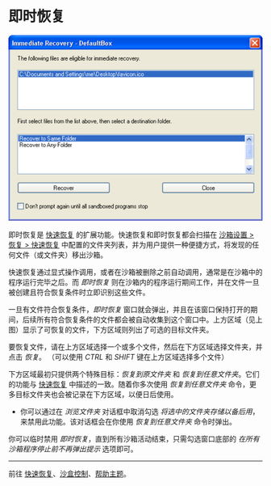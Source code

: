 # 即时恢复

![](../Media/ImmediateRecoverFavIcon.png)

即时恢复是 [快速恢复](QuickRecovery.md) 的扩展功能。快速恢复和即时恢复都会扫描在 [沙箱设置 > 恢复 > 快速恢复](RecoverySettings.md#quick-recovery) 中配置的文件夹列表，并为用户提供一种便捷方式，将发现的任何文件（或文件夹）移出沙箱。

快速恢复通过显式操作调用，或者在沙箱被删除之前自动调用，通常是在沙箱中的程序运行完毕之后。而 _即时恢复_ 则在沙箱内的程序运行期间工作，并在文件一旦被创建且符合恢复条件时立即识别这些文件。

一旦有文件符合恢复条件，_即时恢复_ 窗口就会弹出，并且在该窗口保持打开的期间，后续所有符合恢复条件的文件都会被自动收集到这个窗口中。上方区域（见上图）显示了可恢复的文件，下方区域则列出了可选的目标文件夹。

要恢复文件，请在上方区域选择一个或多个文件，然后在下方区域选择文件夹，并点击 _恢复_。 （可以使用 _CTRL_ 和 _SHIFT_ 键在上方区域选择多个文件）

下方区域最初只提供两个特殊目标：_恢复到原文件夹_ 和 _恢复到任意文件夹_。它们的功能与 [快速恢复](QuickRecovery.md) 中描述的一致。随着你多次使用 _恢复到任意文件夹_ 命令，更多目标文件夹也会被记录在下方区域，以便日后使用。

*   你可以通过在 _浏览文件夹_ 对话框中取消勾选 _将选中的文件夹存储以备后用_，来禁用此功能。该对话框会在你使用 _恢复到任意文件夹_ 命令时弹出。

你可以临时禁用 _即时恢复_，直到所有沙箱活动结束，只需勾选窗口底部的 _在所有沙箱程序停止前不再弹出提示_ 选项即可。

* * *

前往 [快速恢复](QuickRecovery.md)、[沙盒控制](SandboxieControl.md)、[帮助主题](HelpTopics.md)。